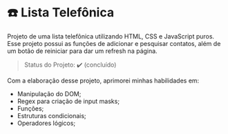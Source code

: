 # ☎️ Lista Telefônica

Projeto de uma lista telefônica utilizando HTML, CSS e JavaScript puros. Esse projeto possui as funções de adicionar e pesquisar contatos, além de um botão de reiniciar para dar um refresh na página. 

> Status do Projeto: ✔️ (concluído)

Com a elaboração desse projeto, aprimorei minhas habilidades em:
* Manipulação do DOM;
* Regex para criação de input masks;
* Funções;
* Estruturas condicionais;
* Operadores lógicos;
